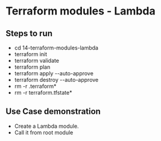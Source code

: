 # Terraform modules - Lambda

## Steps to run
  - cd 14-terraform-modules-lambda
  - terraform init
  - terraform validate
  - terraform plan
  - terraform apply --auto-approve
  - terraform destroy --auto-approve
  - rm -r .terraform*
  - rm -r terraform.tfstate*
  
  

## Use Case demonstration
  - Create a Lambda module.  
  - Call it from root module

